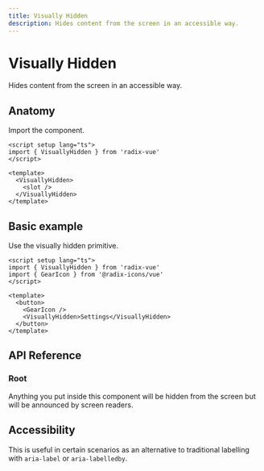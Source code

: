 ```yaml
---
title: Visually Hidden
description: Hides content from the screen in an accessible way.
---
```


# Visually Hidden

<Description>
Hides content from the screen in an accessible way.
</Description>

<Highlights
  :features="[
    'Visually hides content while preserving it for assistive technology.',
  ]"
/>

## Anatomy

Import the component.

```vue
<script setup lang="ts">
import { VisuallyHidden } from 'radix-vue'
</script>

<template>
  <VisuallyHidden>
    <slot />
  </VisuallyHidden>
</template>
```

## Basic example

Use the visually hidden primitive.

```vue
<script setup lang="ts">
import { VisuallyHidden } from 'radix-vue'
import { GearIcon } from '@radix-icons/vue'
</script>

<template>
  <button>
    <GearIcon />
    <VisuallyHidden>Settings</VisuallyHidden>
  </button>
</template>
```

## API Reference

### Root

Anything you put inside this component will be hidden from the screen but will be announced by screen readers.

<PropsTable
  :data="[
    {
      name: 'as',
      type: 'string | Component',
      default: 'span',
      description: 'The element or component this component should render as. Can be overwrite by <Code>asChild</Code>'
    },
    {
      name: 'asChild',
      required: false,
      type: 'boolean',
      default: 'false',
      description:  `Change the default rendered element for the one passed as a child,
          merging their props and behavior.
          <br />
          <br />
          Read our <a href=&quot;../guides/composition&quot;>Composition</a> guide for more
          details.
       `
    },
  ]"
/>

## Accessibility

This is useful in certain scenarios as an alternative to traditional labelling with `aria-label` or `aria-labelledby`.
